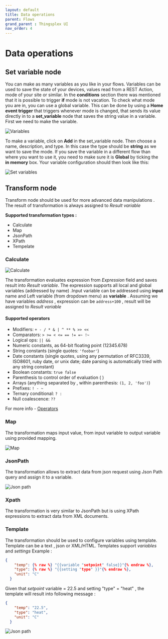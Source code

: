 ```yaml
---
layout: default
title: Data operations
parent: Flows
grand_parent : Thingsplex UI
nav_order: 4
---
```


# Data operations

## Set variable node

You can make as many variables as you like in your flows. Variables can be used to save the state of your devices, values read from a REST Action, mode of your site or similar. In the **conditions** section there was mentioned that it is possible to trigger **if** mode is not vacation. To check what mode you are in, you can use a global variable. This can be done by using a **Home event trigger** that triggers whenever mode is changed, that sends its value directly in to a **set_variable** node that saves the string value in a variable. First we need to make the variable. 

![Variables](img/node-set-variable-1.png)

To make a variable, click on **Add** in the set_variable node. Then choose a name, description, and type. In this case the type should be **string** as we want to save the mode. If you save the variable in a different flow than where you want to use it, you need to make sure it is **Global** by ticking the **in memory** box. Your variable configuration should then look like this:

![Set variables](img/node-set-variable-2.png)


## Transform node

Transform node should be used for more advanced data manipulations .
The result of transformation is always assigned to *Result variable*

**Supported transformation types :** 
* Calculate 
* Map 
* JsonPath 
* XPath
* Tempelate 

### Calculate

![Calculate](img/node-transform-calc.png)

The transformation evaluates expression from *Expression* field and saves result into *Result variable*.
The expression supports all local and global variables (addressed by name) .Input variable can be addressed using **input** name and Left variable (from dropdown menu) as **variable** .
Assuming we have variables *address* , expression can be `address+100` , result will be assigned to *Result variable*

#### Supported operators 

- Modifiers: `+ - / * & | ^ ** % >> <<`
- Comparators: `> >= < <= == != =~ !~`
- Logical ops: `|| &&`
- Numeric constants, as 64-bit floating point (12345.678)
- String constants (single quotes: `'foobar'`)
- Date constants (single quotes, using any permutation of RFC3339, ISO8601, ruby date, or unix date; date parsing is automatically tried with any string constant)
- Boolean constants: `true false`
- Parenthesis to control order of evaluation ( )
- Arrays (anything separated by , within parenthesis: `(1, 2, 'foo')`)
- Prefixes: `! - ~`
- Ternary conditional: `? :`
- Null coalescence: `??`

For more info - [Operators](https://github.com/Knetic/govaluate/blob/master/MANUAL.md)

### Map

The transformation maps input value, from input variable to output variable using provided mapping.

![Map](img/node-transform-map.png)


### JsonPath

The transformation allows to extract data from json request using Json Path query and assign it to a variable. 

![Json path](img/node-transform-jpath.png)


### Xpath

The transformation is very similar to JsonPath but is using XPath expressions to extract data from XML documents. 

### Template

The transformation should be used to configure variables using template. Template can be a text , json or XML/HTML. Templates support *variables* and *settings*
Example :

```json
{
    "temp": {% raw %} "{{variable "setpoint" false}}"{% endraw %},
    "type": {% raw %} "{{setting "type" }}"{% endraw %},
    "unit": "C"
  }

```



Given that *setpoint* variable = 22.5 and setting "type" = "heat" , the template will result into following message : 

```json
{
    "temp": "22.5",
    "type": "heat",
    "unit": "C"
  }

```

![Json path](img/node-transform-template.png)

